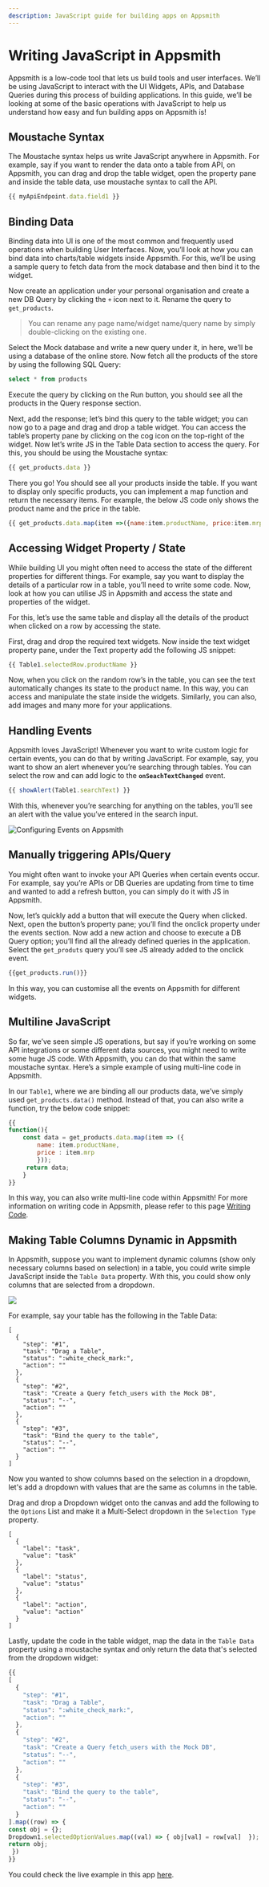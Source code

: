 ```yaml
---
description: JavaScript guide for building apps on Appsmith
---
```


# Writing JavaScript in Appsmith

Appsmith is a low-code tool that lets us build tools and user interfaces. We’ll be using JavaScript to interact with the UI Widgets, APIs, and Database Queries during this process of building applications. In this guide, we’ll be looking at some of the basic operations with JavaScript to help us understand how easy and fun building apps on Appsmith is!

## **Moustache Syntax**

The Moustache syntax helps us write JavaScript anywhere in Appsmith. For example, say if you want to render the data onto a table from API, on Appsmith, you can drag and drop the table widget, open the property pane and inside the table data, use moustache syntax to call the API.

```javascript
{{ myApiEndpoint.data.field1 }}
```

## **Binding Data**

Binding data into UI is one of the most common and frequently used operations when building User Interfaces. Now, you’ll look at how you can bind data into charts/table widgets inside Appsmith. For this, we’ll be using a sample query to fetch data from the mock database and then bind it to the widget.

Now create an application under your personal organisation and create a new DB Query by clicking the `+` icon next to it. Rename the query to `get_products`.

> You can rename any page name/widget name/query name by simply double-clicking on the existing one.

Select the Mock database and write a new query under it, in here, we’ll be using a database of the online store. Now fetch all the products of the store by using the following SQL Query:

```sql
select * from products
```

Execute the query by clicking on the Run button, you should see all the products in the Query response section.

Next, add the response; let’s bind this query to the table widget; you can now go to a page and drag and drop a table widget. You can access the table’s property pane by clicking on the cog icon on the top-right of the widget. Now let’s write JS in the Table Data section to access the query. For this, you should be using the Moustache syntax:

```javascript
{{ get_products.data }}
```

There you go! You should see all your products inside the table. If you want to display only specific products, you can implement a map function and return the necessary items. For example, the below JS code only shows the product name and the price in the table.

```javascript
{{ get_products.data.map(item =>({name:item.productName, price:item.mrp})) }}
```

## **Accessing Widget Property / State**

While building UI you might often need to access the state of the different properties for different things. For example, say you want to display the details of a particular row in a table, you’ll need to write some code. Now, look at how you can utilise JS in Appsmith and access the state and properties of the widget.

For this, let’s use the same table and display all the details of the product when clicked on a row by accessing the state.

First, drag and drop the required text widgets. Now inside the text widget property pane, under the Text property add the following JS snippet:

```javascript
{{ Table1.selectedRow.productName }}
```

Now, when you click on the random row’s in the table, you can see the text automatically changes its state to the product name. In this way, you can access and manipulate the state inside the widgets. Similarly, you can also, add images and many more for your applications.

## **Handling Events**

Appsmith loves JavaScript! Whenever you want to write custom logic for certain events, you can do that by writing JavaScript. For example, say, you want to show an alert whenever you’re searching through tables. You can select the row and can add logic to the **`onSeachTextChanged`** event.

```javascript
{{ showAlert(Table1.searchText) }}
```

With this, whenever you’re searching for anything on the tables, you’ll see an alert with the value you’ve entered in the search input.

![Configuring Events on Appsmith](https://lh5.googleusercontent.com/PB37xpaK7u6063ANpW8tnyTQyM16w9XugIt_PSQy2O_Hoy-A-FyP4Dhaq1HR8NUfyCvoVF0CKpx2Q3FMNO3JMifebaORF0MSfXIm3HSsVmyXQ2OWEaa5bGgKVDhpWNB27MNwF4j8)

## **Manually triggering APIs/Query**

You might often want to invoke your API Queries when certain events occur. For example, say you’re APIs or DB Queries are updating from time to time and wanted to add a refresh button, you can simply do it with JS in Appsmith.

Now, let’s quickly add a button that will execute the Query when clicked. Next, open the button’s property pane; you’ll find the onclick property under the events section. Now add a new action and choose to execute a DB Query option; you’ll find all the already defined queries in the application. Select the `get_produts` query you’ll see JS already added to the onclick event.

```javascript
{{get_products.run()}}
```

In this way, you can customise all the events on Appsmith for different widgets.

## Multiline JavaScript

So far, we’ve seen simple JS operations, but say if you’re working on some API integrations or some different data sources, you might need to write some huge JS code. With Appsmith, you can do that within the same moustache syntax. Here’s a simple example of using multi-line code in Appsmith.

In our `Table1`, where we are binding all our products data, we’ve simply used `get_products.data()` method. Instead of that, you can also write a function, try the below code snippet:

```javascript
{{ 
function(){
    const data = get_products.data.map(item => ({
        name: item.productName,
        price : item.mrp
        }));
     return data;
    }
}}
```

In this way, you can also write multi-line code within Appsmith! For more information on writing code in Appsmith, please refer to this page [Writing Code](../core-concepts/writing-code/).

## Making Table Columns Dynamic in Appsmith

In Appsmith, suppose you want to implement dynamic columns \(show only necessary columns based on selection\) in a table, you could write simple JavaScript inside the `Table Data` property. With this, you could show only columns that are selected from a dropdown.

![](../.gitbook/assets/dynamic-table.gif)

For example, say your table has the following in the Table Data:

```text
[
  {
    "step": "#1",
    "task": "Drag a Table",
    "status": ":white_check_mark:",
    "action": ""
  },
  {
    "step": "#2",
    "task": "Create a Query fetch_users with the Mock DB",
    "status": "--",
    "action": ""
  },
  {
    "step": "#3",
    "task": "Bind the query to the table",
    "status": "--",
    "action": ""
  }
]
```

Now you wanted to show columns based on the selection in a dropdown, let's add a dropdown with values that are the same as columns in the table. 

Drag and drop a Dropdown widget onto the canvas and add the following to the `Options` List and make it a Multi-Select dropdown in the `Selection Type` property. 

```text
[
  {
    "label": "task",
    "value": "task"
  },
  {
    "label": "status",
    "value": "status"
  },
  {
    "label": "action",
    "value": "action"
  }
]
```

Lastly, update the code in the table widget, map the data in the `Table Data` property using a moustache syntax and only return the data that's selected from the dropdown widget: 

```javascript
{{
[
  {
    "step": "#1",
    "task": "Drag a Table",
    "status": ":white_check_mark:",
    "action": ""
  },
  {
    "step": "#2",
    "task": "Create a Query fetch_users with the Mock DB",
    "status": "--",
    "action": ""
  },
  {
    "step": "#3",
    "task": "Bind the query to the table",
    "status": "--",
    "action": ""
  }
].map((row) => {
const obj = {};
Dropdown1.selectedOptionValues.map((val) => { obj[val] = row[val]  });
return obj;
 })
}}
```

You could check the live example in this app [here](https://app.appsmith.com/applications/6063307b034ece74b148125a/pages/6063307b034ece74b148125c). 



